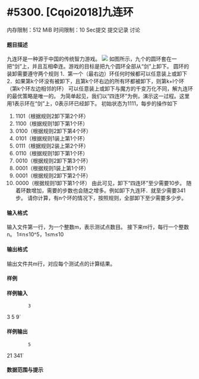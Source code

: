 
# #5300. [Cqoi2018]九连环
内存限制：512 MiB 时间限制：10 Sec提交 提交记录 讨论
#### 题目描述
九连环是一种源于中国的传统智力游戏。
![](upload/201804/v1.png)
如图所示，九个的圆环套在一把“剑”上，并且互相牵连。游戏的目标是把九个圆环全部从“剑”上卸下。
圆环的装卸需要遵守两个规则
1．第一个（最右边）环任何时候都可以任意装上或卸下
2．如果第k个环没有被卸下，且第k个环右边的所有环都被卸下，则第k+l个环（第k个环左边相邻的环）
可以任意装上或卸下与魔方的千变万化不同，解九连环的最优策略是唯一的。
为简单起见，我们以“四连环”为例，演示这一过程。这里用1表示环在“剑”上，0表示环已经卸下。
初始状态为1111，每步的操作如下
1. 1101（根据规则2卸下第2个环）
2. 1100（根据规则1卸下第1个环）
3. 0100（根据规则2卸下第4个环）
4. 0101（根据规则1装上第1个环）
5. 0111（根据规则2装上第2个环）
6. 0110（根据规则1卸下第1个环）
7. 0010（根据规则2卸下第3个环）
8. 0001（根据规则1装上第1个环）
9. 0001（根据规则2卸下第2个环）
10. 0000（根据规则1卸下第1个环）
由此可见，卸下“四连环”至少需要10步。
随着环数增加，需要的步数也会随之增多。例如卸下九连环．就至少需要341步。
请你计算，有n个环的情况下，按照规则，全部卸下至少需要多少步。
#### 输入格式
输入文件第一行，为一个整数m，表示测试点数目。
接下来m行，每行一个整数n。
1≤n≤10^5，1≤m≤10
#### 输出格式
输出文件共m行，对应每个测试点的计算结果。
#### 样例

#### 样例输入

			3
3
5
9`
#### 样例输出

			5
21
341`
#### 数据范围与提示

